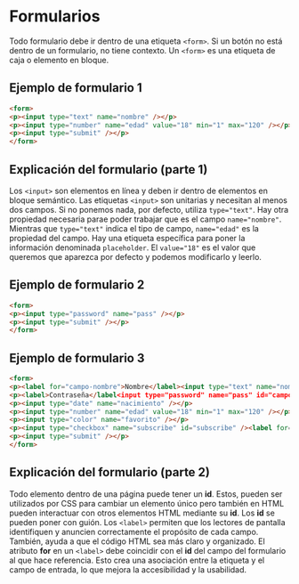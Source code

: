 # Formularios

Todo formulario debe ir dentro de una etiqueta `<form>`. Si un botón no está dentro de un formulario, no tiene contexto. Un `<form>` es una etiqueta de caja o elemento en bloque.

## Ejemplo de formulario 1

```html
<form>
<p><input type="text" name="nombre" /></p>
<p><input type="number" name="edad" value="18" min="1" max="120" /></p>
<p><input type="submit" /></p>
</form>
```

## Explicación del formulario (parte 1)

Los `<input>` son elementos en línea y deben ir dentro de elementos en bloque semántico. Las etiquetas `<input>` son unitarias y necesitan al menos dos campos. Si no ponemos nada, por defecto, utiliza `type="text"`. Hay otra propiedad necesaria parae poder trabajar que es el campo `name="nombre"`. Mientras que `type="text"` indica el tipo de campo, `name="edad"` es la propiedad del campo. Hay una etiqueta específica para poner la información denominada `placeholder`. El `value="18"` es el valor que queremos que aparezca por defecto y podemos modificarlo y leerlo.

## Ejemplo de formulario 2

```html
<form>
<p><input type="password" name="pass" /></p>
<p><input type="submit" /></p>
</form>
```

## Ejemplo de formulario 3

```html
<form>
<p><label for="campo-nombre">Nombre</label><input type="text" name="nombre" id="campo-nombre" /></p>
<p><label>Contraseña</label<input type="password" name="pass" id="campo-contraseña" /></p>
<p><input type="date" name="nacimiento" /></p>
<p><input type="number" name="edad" value="18" min="1" max="120" /></p>
<p><input type="color" name="favorito" /></p>
<p><input type="checkbox" name="subscribe" id="subscribe" /><label for="subscribe">Suscríbete para recibir un email semanal sobre Ciberseguridad</label></p>
<p><input type="submit" /></p>
</form>
```

## Explicación del formulario (parte 2)

Todo elemento dentro de una página puede tener un **id**. Estos, pueden ser utilizados por CSS para cambiar un elemento único pero también en HTML pueden interactuar con otros elementos HTML mediante su **id**. Los **id** se pueden poner con guión. Los `<label>` permiten que los lectores de pantalla identifiquen y anuncien correctamente el propósito de cada campo. También, ayuda a que el código HTML sea más claro y organizado. El atributo **for** en un `<label>` debe coincidir con el **id** del campo del formulario al que hace referencia. Esto crea una asociación entre la etiqueta y el campo de entrada, lo que mejora la accesibilidad y la usabilidad. 
